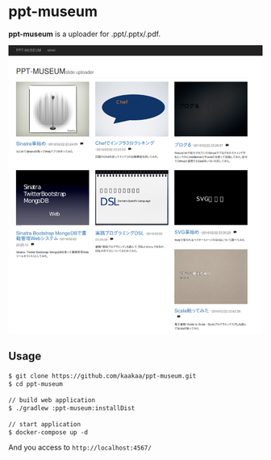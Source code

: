 # ppt-museum

**ppt-museum** is a uploader for .ppt/.pptx/.pdf.


![top](https://github.com/kaakaa/ppt-museum/raw/master/image.png)

## Usage

```
$ git clone https://github.com/kaakaa/ppt-museum.git
$ cd ppt-museum

// build web application
$ ./gradlew :ppt-museum:installDist

// start application
$ docker-compose up -d
```
And you access to `http://localhost:4567/`


